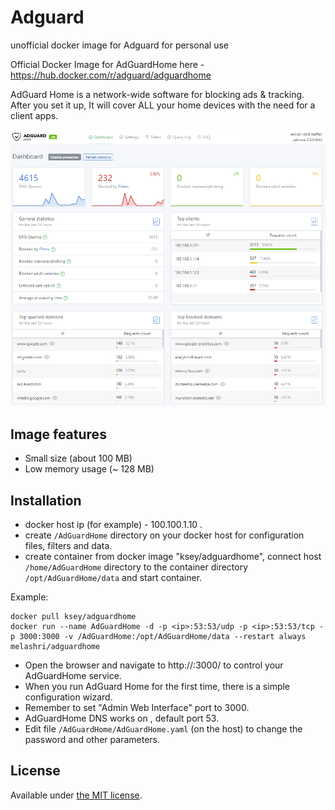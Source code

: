 # Adguard
 unofficial  docker image for Adguard for personal use

Official Docker Image for AdGuardHome here - https://hub.docker.com/r/adguard/adguardhome

AdGuard Home is a network-wide software for blocking ads & tracking. After you set it up, It will cover ALL your home devices with the need for a client apps. 

![AdGuardHome](https://raw.githubusercontent.com/MrKsey/AdGuardHome/master/adh.PNG)


## Image features

* Small size (about 100 MB)
* Low memory usage (~ 128 MB) 

## Installation

* docker host ip (for example) - 100.100.1.10 .
* create ```/AdGuardHome``` directory on your docker host for configuration files, filters and data.
* create container from docker image "ksey/adguardhome", connect host ```/home/AdGuardHome``` directory to the container directory ```/opt/AdGuardHome/data``` and start container.

Example:
```
docker pull ksey/adguardhome
docker run --name AdGuardHome -d -p <ip>:53:53/udp -p <ip>:53:53/tcp -p 3000:3000 -v /AdGuardHome:/opt/AdGuardHome/data --restart always melashri/adguardhome
```

* Open the browser and navigate to http://<ip>:3000/ to control your AdGuardHome service.
* When you run AdGuard Home for the first time, there is a simple configuration wizard.
* Remember to set "Admin Web Interface" port to 3000.
* AdGuardHome DNS works on <ip>, default port 53.
* Edit file ```/AdGuardHome/AdGuardHome.yaml``` (on the host) to change the password and other parameters.

## License

Available under [the MIT license](https://github.com/MohamedElashri/ME-Resume/blob/Main/LICENSE.md).
